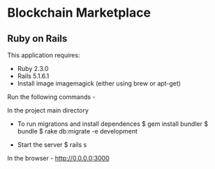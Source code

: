 Blockchain Marketplace
================

Ruby on Rails
-------------

This application requires:

- Ruby 2.3.0
- Rails 5.1.6.1
- Install image imagemagick (either using brew or apt-get)

Run the following commands -

In the project main directory

- To run migrations and install dependences
  $ gem install bundler
  $ bundle
  $ rake db:migrate -e development

- Start the server
  $ rails s

In the browser - http://0.0.0.0:3000
